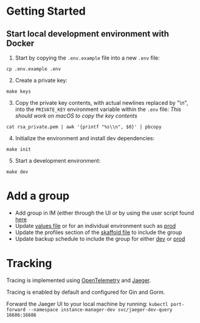 # Getting Started

## Start local development environment with Docker

1. Start by copying the `.env.example` file into a new `.env` file:

```
cp .env.example .env
```

2. Create a private key:

```
make keys
```

3. Copy the private key contents, with actual newlines replaced by "\n", into the `PRIVATE_KEY` environment variable
   within the `.env` file:
   *This should work on macOS to copy the key contents*

```
cat rsa_private.pem | awk '{printf "%s\\n", $0}' | pbcopy
```

4. Initialize the environment and install dev dependencies:

```
make init
```

5. Start a development environment:

```
make dev
```

# Add a group

* Add group in IM (either through the UI or by using the user script found [here](scripts/users/createGroup.sh)
* Update [values file](https://github.com/dhis2-sre/im-manager/blob/8cb9a5959e334b835188fa07e801996ff2410b7c/helm/chart/values.yaml#L12) or for an individual environment such as [prod](https://github.com/dhis2-sre/im-manager/blob/8cb9a5959e334b835188fa07e801996ff2410b7c/helm/data/values/prod/values.yaml#L1)
* Update the profiles section of the [skaffold file](https://github.com/dhis2-sre/im-manager/blob/8cb9a5959e334b835188fa07e801996ff2410b7c/skaffold.yaml#L96) to include the group
* Update backup schedule to include the group for either [dev](https://github.com/dhis2-sre/dhis2-infrastructure/blob/b9f53752ca9cb16883f2f78cae5fca42b4087b1f/modules/k8s/helm-backup-dev.tf#L1) or [prod](https://github.com/dhis2-sre/dhis2-infrastructure/blob/b9f53752ca9cb16883f2f78cae5fca42b4087b1f/modules/k8s/helm-backup-prod.tf#L1)

# Tracking

Tracing is implemented using [OpenTelemetry](https://opentelemetry.io/) and [Jaeger](https://www.jaegertracing.io/).

Tracing is enabled by default and configured for Gin and Gorm.

Forward the Jaeger UI to your local machine by running: `kubectl port-forward --namespace instance-manager-dev svc/jaeger-dev-query 16686:16686`

